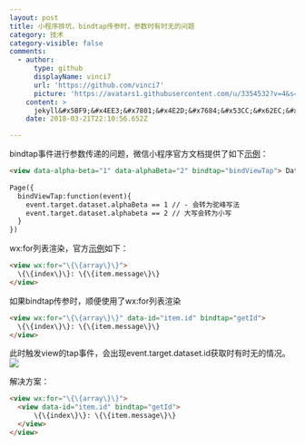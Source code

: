 ```yaml
---
layout: post
title: 小程序排坑，bindtap传参时，参数时有时无的问题
category: 技术
category-visible: false
comments:
  - author:
      type: github
      displayName: vinci7
      url: 'https://github.com/vinci7'
      picture: 'https://avatars1.githubusercontent.com/u/3354532?v=4&s=73'
    content: >
      jekyll&#x5BF9;&#x4EE3;&#x7801;&#x4E2D;&#x7684;&#x53CC;&#x62EC;&#x53F7;&#x4E0D;&#x80FD;&#x5F88;&#x597D;&#x5730;&#x652F;&#x6301;&#xFF0C;&#x4F1A;&#x5F53;&#x505A;&#x8BED;&#x6CD5;&#x4E32;&#x5904;&#x7406;&#xFF0C;&#x5728;&#x8BE5;&#x573A;&#x666F;&#x4E0B;&#x4F1A;&#x88AB;&#x5904;&#x7406;&#x6210;&#x7A7A;&#x4E32;&#xFF0C;&#x56E0;&#x6B64;&#x52A0;&#x4E86;&#x4E11;&#x964B;&#x7684;&#x8F6C;&#x4E49;&#x5B57;&#x7B26;&#x4F5C;&#x4E3A;&#x6682;&#x65F6;&#x89E3;&#x51B3;&#x65B9;&#x6848;&#x3002;
    date: 2018-03-21T22:10:56.652Z

---
```


bindtap事件进行参数传递的问题，微信小程序官方文档提供了如下[示例](https://mp.weixin.qq.com/debug/wxadoc/dev/framework/view/wxml/event.html)：


```html
<view data-alpha-beta="1" data-alphaBeta="2" bindtap="bindViewTap"> DataSet Test </view>
 
Page({
  bindViewTap:function(event){
    event.target.dataset.alphaBeta == 1 // - 会转为驼峰写法
    event.target.dataset.alphabeta == 2 // 大写会转为小写
  }
})
```

wx:for列表渲染，官方[示例](https://mp.weixin.qq.com/debug/wxadoc/dev/framework/view/wxml/list.html)如下：

```html
<view wx:for="\{\{array\}\}">
  \{\{index\}\}: \{\{item.message\}\}
</view>
```

如果bindtap传参时，顺便使用了wx:for列表渲染

```html
<view wx:for="\{\{array\}\}" data-id="item.id" bindtap="getId">
  \{\{index\}\}: \{\{item.message\}\}
</view>
```

此时触发view的tap事件，会出现event.target.dataset.id获取时有时无的情况。
![](http://7xoc7e.com1.z0.glb.clouddn.com/18-3-22/20291582.jpg)

解决方案：

```html
<view wx:for="\{\{array\}\}">
  <view data-id="item.id" bindtap="getId">
	  \{\{index\}\}: \{\{item.message\}\}
  </view>
</view>
```


